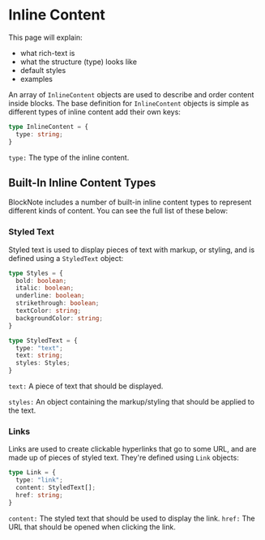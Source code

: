 # Inline Content

This page will explain:

- what rich-text is
- what the structure (type) looks like
- default styles
- examples

An array of `InlineContent` objects are used to describe and order content inside blocks. The base definition for `InlineContent` objects is simple as different types of inline content add their own keys:

```typescript
type InlineContent = {
  type: string;
}
```

`type:` The type of the inline content.

## Built-In Inline Content Types

BlockNote includes a number of built-in inline content types to represent different kinds of content. You can see the full list of these below:

### Styled Text

Styled text is used to display pieces of text with markup, or styling, and is defined using a `StyledText` object:

```typescript
type Styles = {
  bold: boolean;
  italic: boolean;
  underline: boolean;
  strikethrough: boolean;
  textColor: string;
  backgroundColor: string;
}

type StyledText = {
  type: "text";
  text: string;
  styles: Styles;
}
```

`text:` A piece of text that should be displayed.

`styles:` An object containing the markup/styling that should be applied to the text.

### Links

Links are used to create clickable hyperlinks that go to some URL, and are made up of pieces of styled text. They're defined using `Link` objects:

```typescript
type Link = {
  type: "link";
  content: StyledText[];
  href: string;
}
```

`content:` The styled text that should be used to display the link.
`href:` The URL that should be opened when clicking the link.